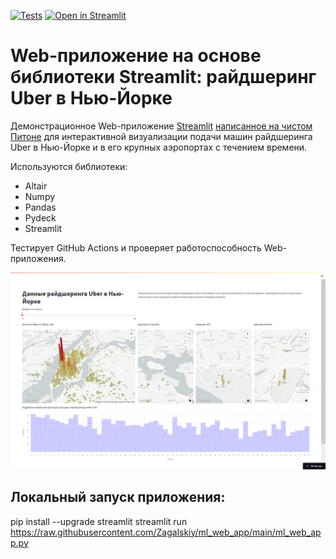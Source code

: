 [![Tests](https://github.com/Zagalskiy/ml_web_app/actions/workflows/python-app.yml/badge.svg)](https://github.com/Zagalskiy/ml_web_app/actions/workflows/python-app.yml)
[![Open in Streamlit](https://static.streamlit.io/badges/streamlit_badge_black_white.svg)](https://nyc-uber.streamlit.app/)

# Web-приложение на основе библиотеки Streamlit: райдшеринг Uber в Нью-Йорке

Демонстрационное Web-приложение [Streamlit](https://streamlit.io) [написанное на чистом Питоне](https://github.com/Zagalskiy/ml_web_app/blob/main/ml_web_app.py) для интерактивной визуализации подачи машин райдшеринга Uber в Нью-Йорке и в его крупных аэропортах с течением времени.

Используются библиотеки:
- Altair
- Numpy
- Pandas
- Pydeck
- Streamlit

Тестирует GitHub Actions и проверяет работоспособность Web-приложения.

![Райдшеринг Uber](https://github.com/Zagalskiy/ml_web_app/raw/main/uber_demo.png "Райдшеринг Uber")

## Локальный запуск приложения:
pip install --upgrade streamlit
streamlit run https://raw.githubusercontent.com/Zagalskiy/ml_web_app/main/ml_web_app.py
